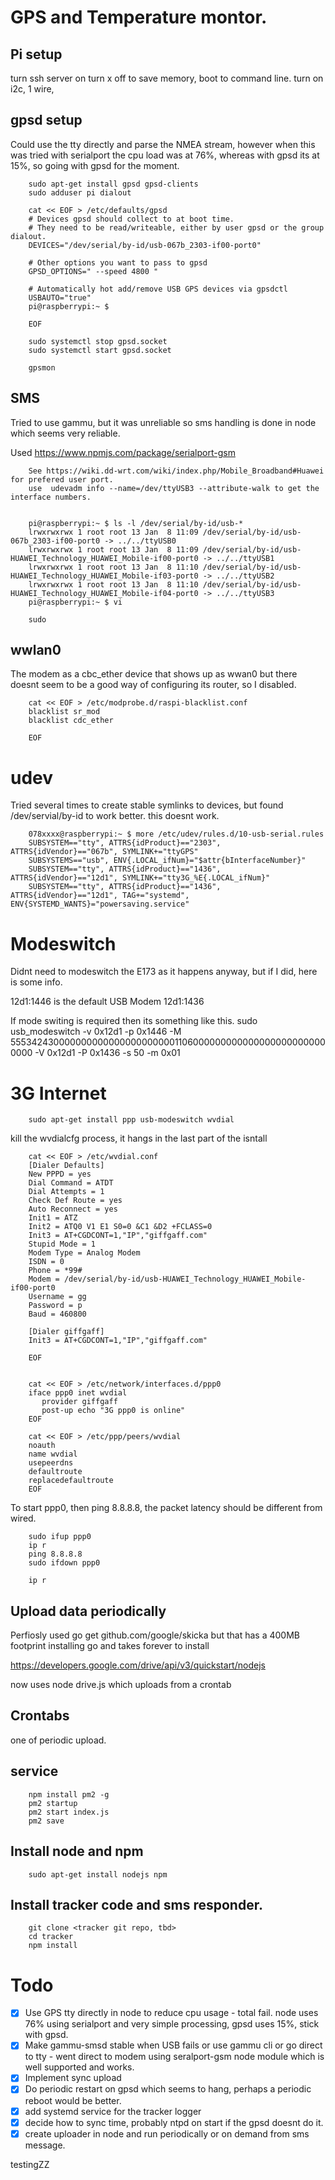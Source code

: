# GPS and Temperature montor.

## Pi setup
turn ssh server on
turn x off to save memory, boot to command line.
turn on i2c, 1 wire, 

## gpsd setup

Could use the tty directly and parse the NMEA stream, however when this was tried with serialport the 
cpu load was at 76%, whereas with gpsd its at 15%, so going with gpsd for the moment.

        sudo apt-get install gpsd gpsd-clients
        sudo adduser pi dialout

        cat << EOF > /etc/defaults/gpsd
        # Devices gpsd should collect to at boot time.
        # They need to be read/writeable, either by user gpsd or the group dialout.
        DEVICES="/dev/serial/by-id/usb-067b_2303-if00-port0"

        # Other options you want to pass to gpsd
        GPSD_OPTIONS=" --speed 4800 "

        # Automatically hot add/remove USB GPS devices via gpsdctl
        USBAUTO="true"
        pi@raspberrypi:~ $ 

        EOF

        sudo systemctl stop gpsd.socket
        sudo systemctl start gpsd.socket

        gpsmon

## SMS

Tried to use gammu, but it was unreliable so sms handling is done in node which seems very reliable.

Used https://www.npmjs.com/package/serialport-gsm


        See https://wiki.dd-wrt.com/wiki/index.php/Mobile_Broadband#Huawei for prefered user port.
        use  udevadm info --name=/dev/ttyUSB3 --attribute-walk to get the interface numbers.


        pi@raspberrypi:~ $ ls -l /dev/serial/by-id/usb-*
        lrwxrwxrwx 1 root root 13 Jan  8 11:09 /dev/serial/by-id/usb-067b_2303-if00-port0 -> ../../ttyUSB0
        lrwxrwxrwx 1 root root 13 Jan  8 11:09 /dev/serial/by-id/usb-HUAWEI_Technology_HUAWEI_Mobile-if00-port0 -> ../../ttyUSB1
        lrwxrwxrwx 1 root root 13 Jan  8 11:10 /dev/serial/by-id/usb-HUAWEI_Technology_HUAWEI_Mobile-if03-port0 -> ../../ttyUSB2
        lrwxrwxrwx 1 root root 13 Jan  8 11:10 /dev/serial/by-id/usb-HUAWEI_Technology_HUAWEI_Mobile-if04-port0 -> ../../ttyUSB3
        pi@raspberrypi:~ $ vi 

        sudo 

## wwlan0

The modem as a cbc_ether device that shows up as wwan0 but there doesnt seem to be a 
good way of configuring its router, so I disabled.


        cat << EOF > /etc/modprobe.d/raspi-blacklist.conf
        blacklist sr_mod
        blacklist cdc_ether

        EOF




# udev

Tried several times to create stable symlinks to devices, but found /dev/servial/by-id to work better.
this doesnt work.

        078xxxx@raspberrypi:~ $ more /etc/udev/rules.d/10-usb-serial.rules
        SUBSYSTEM=="tty", ATTRS{idProduct}=="2303", ATTRS{idVendor}=="067b", SYMLINK+="ttyGPS"
        SUBSYSTEMS=="usb", ENV{.LOCAL_ifNum}="$attr{bInterfaceNumber}"
        SUBSYSTEM=="tty", ATTRS{idProduct}=="1436", ATTRS{idVendor}=="12d1", SYMLINK+="tty3G_%E{.LOCAL_ifNum}"
        SUBSYSTEM=="tty", ATTRS{idProduct}=="1436", ATTRS{idVendor}=="12d1", TAG+="systemd", ENV{SYSTEMD_WANTS}="powersaving.service"



# Modeswitch

Didnt need to modeswitch the E173 as it happens anyway, but if I did, here is some info.

12d1:1446 is the default
USB Modem 12d1:1436

If mode switing is required then its something like this.
sudo usb_modeswitch -v 0x12d1 -p 0x1446 -M 55534243000000000000000000000011060000000000000000000000000000 -V 0x12d1 -P 0x1436 -s 50 -m 0x01


# 3G Internet

        sudo apt-get install ppp usb-modeswitch wvdial

 kill the wvdialcfg process, it hangs in the last part of the isntall

        cat << EOF > /etc/wvdial.conf 
        [Dialer Defaults]
        New PPPD = yes
        Dial Command = ATDT
        Dial Attempts = 1
        Check Def Route = yes
        Auto Reconnect = yes
        Init1 = ATZ
        Init2 = ATQ0 V1 E1 S0=0 &C1 &D2 +FCLASS=0
        Init3 = AT+CGDCONT=1,"IP","giffgaff.com"
        Stupid Mode = 1
        Modem Type = Analog Modem
        ISDN = 0
        Phone = *99#
        Modem = /dev/serial/by-id/usb-HUAWEI_Technology_HUAWEI_Mobile-if00-port0
        Username = gg
        Password = p
        Baud = 460800

        [Dialer giffgaff]
        Init3 = AT+CGDCONT=1,"IP","giffgaff.com"

        EOF


        cat << EOF > /etc/network/interfaces.d/ppp0
        iface ppp0 inet wvdial
           provider giffgaff
           post-up echo "3G ppp0 is online"   
        EOF

        cat << EOF > /etc/ppp/peers/wvdial
        noauth
        name wvdial
        usepeerdns
        defaultroute
        replacedefaultroute
        EOF

To start ppp0, then ping 8.8.8.8, the packet latency should be different from wired.

        sudo ifup ppp0
        ip r
        ping 8.8.8.8
        sudo ifdown ppp0

        ip r



## Upload data periodically

Perfiosly used go get github.com/google/skicka but that has a 400MB footprint installing go and takes forever to install

https://developers.google.com/drive/api/v3/quickstart/nodejs

now uses node drive.js which uploads from a crontab

## Crontabs

one of periodic upload.


## service

        npm install pm2 -g
        pm2 startup
        pm2 start index.js
        pm2 save




## Install node and npm

        sudo apt-get install nodejs npm

## Install tracker code and sms responder.

        git clone <tracker git repo, tbd>
        cd tracker
        npm install

# Todo

* [x] Use GPS tty directly in node to reduce cpu usage - total fail. node uses 76% using serialport and very simple processing, gpsd uses 15%, stick with gpsd.
* [x] Make gammu-smsd stable when USB fails or use gammu cli or go direct to tty - went direct to modem using seralport-gsm node module which is well supported and works.
* [x] Implement sync upload
* [x] Do periodic restart on gpsd which seems to hang, perhaps a periodic reboot would be better.
* [x] add systemd service for the tracker logger
* [x] decide how to sync time, probably ntpd on start if the gpsd doesnt do it.
* [x] create uploader in node and run periodically or on demand from sms message.

testingZZ

